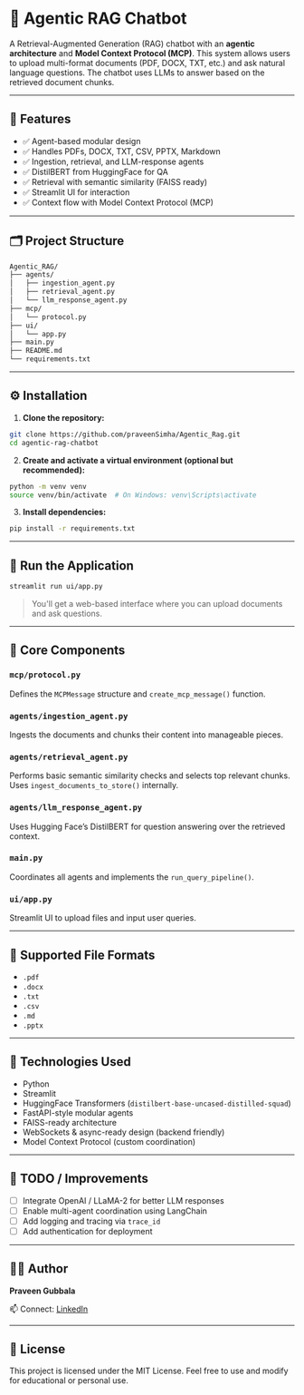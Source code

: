 
# 📄 Agentic RAG Chatbot

A Retrieval-Augmented Generation (RAG) chatbot with an **agentic architecture** and **Model Context Protocol (MCP)**. This system allows users to upload multi-format documents (PDF, DOCX, TXT, etc.) and ask natural language questions. The chatbot uses LLMs to answer based on the retrieved document chunks.

---

## 🧠 Features

- ✅ Agent-based modular design
- ✅ Handles PDFs, DOCX, TXT, CSV, PPTX, Markdown
- ✅ Ingestion, retrieval, and LLM-response agents
- ✅ DistilBERT from HuggingFace for QA
- ✅ Retrieval with semantic similarity (FAISS ready)
- ✅ Streamlit UI for interaction
- ✅ Context flow with Model Context Protocol (MCP)

---

## 🗂️ Project Structure

```bash
Agentic_RAG/
├── agents/
│   ├── ingestion_agent.py
│   ├── retrieval_agent.py
│   └── llm_response_agent.py
├── mcp/
│   └── protocol.py
├── ui/
│   └── app.py
├── main.py
├── README.md
└── requirements.txt
````

---

## ⚙️ Installation

1. **Clone the repository:**

```bash
git clone https://github.com/praveenSimha/Agentic_Rag.git
cd agentic-rag-chatbot
```

2. **Create and activate a virtual environment (optional but recommended):**

```bash
python -m venv venv
source venv/bin/activate  # On Windows: venv\Scripts\activate
```

3. **Install dependencies:**

```bash
pip install -r requirements.txt
```

---

## 🚀 Run the Application

```bash
streamlit run ui/app.py
```

> You'll get a web-based interface where you can upload documents and ask questions.

---

## 🧩 Core Components

### `mcp/protocol.py`

Defines the `MCPMessage` structure and `create_mcp_message()` function.

### `agents/ingestion_agent.py`

Ingests the documents and chunks their content into manageable pieces.

### `agents/retrieval_agent.py`

Performs basic semantic similarity checks and selects top relevant chunks. Uses `ingest_documents_to_store()` internally.

### `agents/llm_response_agent.py`

Uses Hugging Face’s DistilBERT for question answering over the retrieved context.

### `main.py`

Coordinates all agents and implements the `run_query_pipeline()`.

### `ui/app.py`

Streamlit UI to upload files and input user queries.

---

## 🧪 Supported File Formats

* `.pdf`
* `.docx`
* `.txt`
* `.csv`
* `.md`
* `.pptx`

---

## 🧠 Technologies Used

* Python
* Streamlit
* HuggingFace Transformers (`distilbert-base-uncased-distilled-squad`)
* FastAPI-style modular agents
* FAISS-ready architecture
* WebSockets & async-ready design (backend friendly)
* Model Context Protocol (custom coordination)

---

## 📌 TODO / Improvements

* [ ] Integrate OpenAI / LLaMA-2 for better LLM responses
* [ ] Enable multi-agent coordination using LangChain
* [ ] Add logging and tracing via `trace_id`
* [ ] Add authentication for deployment

---

## 🧑‍💻 Author

**Praveen Gubbala**


📫 Connect: [LinkedIn](https://www.linkedin.com/in/gpln)

---

## 📄 License

This project is licensed under the MIT License.
Feel free to use and modify for educational or personal use.


